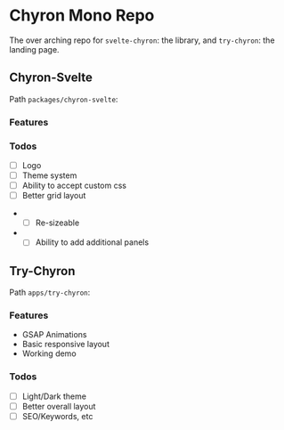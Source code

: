 # Chyron Mono Repo

The over arching repo for `svelte-chyron`: the library, and `try-chyron`: the landing page.

## Chyron-Svelte

Path `packages/chyron-svelte`:

### Features

### Todos

- [ ] Logo
- [ ] Theme system
- [ ] Ability to accept custom css
- [ ] Better grid layout
- - [ ] Re-sizeable
- - [ ] Ability to add additional panels

## Try-Chyron

Path `apps/try-chyron`:

### Features

- GSAP Animations
- Basic responsive layout
- Working demo

### Todos

- [ ] Light/Dark theme
- [ ] Better overall layout
- [ ] SEO/Keywords, etc
